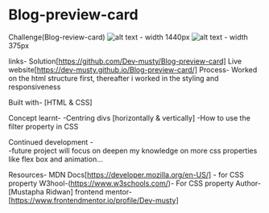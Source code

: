 # Blog-preview-card
Challenge(Blog-review-card)
![alt text](Blog-review-card/Desktop-design.png) - width 1440px
![alt text](Blog-review-card/Mobie-design.png) - width 375px

links- 
Solution[https://github.com/Dev-musty/Blog-preview-card]
Live website[https://dev-musty.github.io/Blog-preview-card/]
Process- 
Worked on the html structure first, thereafter i worked in the styling and responsiveness

Built with- [HTML & CSS]

Concept learnt- 
-Centring divs [horizontally & vertically]
-How to use the filter property in CSS

Continued development -  
-future project will focus on deepen my knowledge on more css properties like flex box and animation... 

Resources-
MDN Docs[https://developer.mozilla.org/en-US/] - for CSS property
W3hool-(https://www.w3schools.com/)- For CSS property
Author- [Mustapha Ridwan]
frontend mentor- [https://www.frontendmentor.io/profile/Dev-musty]
